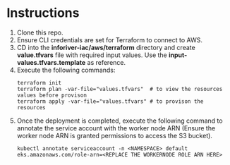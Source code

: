 # Instructions
1. Clone this repo.
2. Ensure CLI credentials are set for Terraform to connect to AWS. 
3. CD into the **inforiver-iac/aws/terraform** directory and create **value.tfvars** file with required input values. Use the **input-values.tfvars.template** as reference.
4. Execute the following commands:
   ```
   terraform init
   terraform plan -var-file="values.tfvars"  # to view the resources values before provison
   terraform apply -var-file="values.tfvars" # to provison the resources
   ```
5. Once the deployment is completed, execute the following command to annotate the service account with the worker node ARN (Ensure the worker node ARN is granted permissions to access the S3 bucket). 
   ```
   kubectl annotate serviceaccount -n <NAMESPACE> default eks.amazonaws.com/role-arn=<REPLACE THE WORKERNODE ROLE ARN HERE>
   ```
